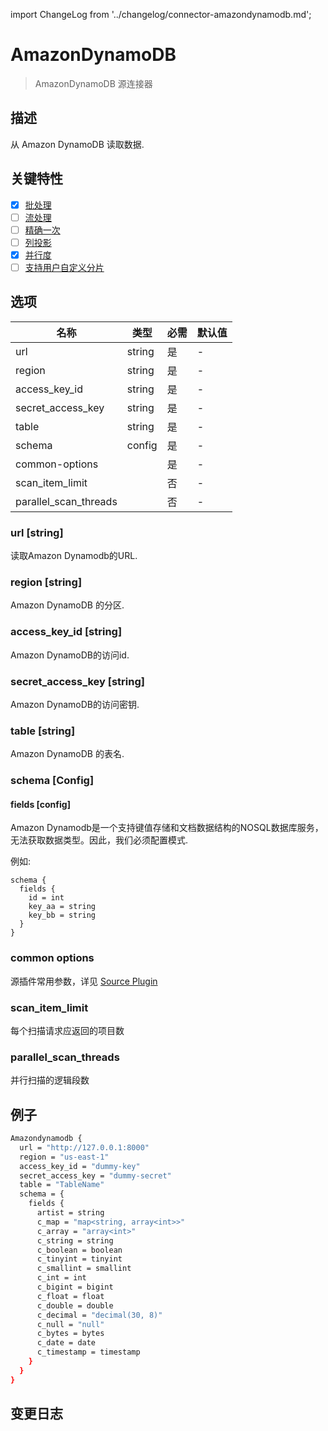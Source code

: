 import ChangeLog from '../changelog/connector-amazondynamodb.md';

# AmazonDynamoDB

> AmazonDynamoDB 源连接器

## 描述

从 Amazon DynamoDB 读取数据.

## 关键特性

- [x] [批处理](../../concept/connector-v2-features.md)
- [ ] [流处理](../../concept/connector-v2-features.md)
- [ ] [精确一次](../../concept/connector-v2-features.md)
- [ ] [列投影](../../concept/connector-v2-features.md)
- [x] [并行度](../../concept/connector-v2-features.md)
- [ ] [支持用户自定义分片](../../concept/connector-v2-features.md)

## 选项

|         名称        |  类型  | 必需    | 默认值 |
|-----------------------|--------|-------|---------------|
| url                   | string | 是     | -             |
| region                | string | 是     | -             |
| access_key_id         | string | 是     | -             |
| secret_access_key     | string | 是     | -             |
| table                 | string | 是     | -             |
| schema                | config | 是     | -             |
| common-options        |        | 是     | -             |
| scan_item_limit       |        | 否     | -             |
| parallel_scan_threads |        | 否 | -             |

### url [string]

读取Amazon Dynamodb的URL.

### region [string]

Amazon DynamoDB 的分区.

### access_key_id [string]

Amazon DynamoDB的访问id.

### secret_access_key [string]

Amazon DynamoDB的访问密钥.

### table [string]

Amazon DynamoDB 的表名.

### schema [Config]

#### fields [config]

Amazon Dynamodb是一个支持键值存储和文档数据结构的NOSQL数据库服务，无法获取数据类型。因此，我们必须配置模式.

例如:

```
schema {
  fields {
    id = int
    key_aa = string
    key_bb = string
  }
}
```

### common options

源插件常用参数，详见 [Source Plugin](../source-common-options.md) 

### scan_item_limit

每个扫描请求应返回的项目数

### parallel_scan_threads

并行扫描的逻辑段数

## 例子

```bash
Amazondynamodb {
  url = "http://127.0.0.1:8000"
  region = "us-east-1"
  access_key_id = "dummy-key"
  secret_access_key = "dummy-secret"
  table = "TableName"
  schema = {
    fields {
      artist = string
      c_map = "map<string, array<int>>"
      c_array = "array<int>"
      c_string = string
      c_boolean = boolean
      c_tinyint = tinyint
      c_smallint = smallint
      c_int = int
      c_bigint = bigint
      c_float = float
      c_double = double
      c_decimal = "decimal(30, 8)"
      c_null = "null"
      c_bytes = bytes
      c_date = date
      c_timestamp = timestamp
    }
  }
}
```

## 变更日志

<ChangeLog />

